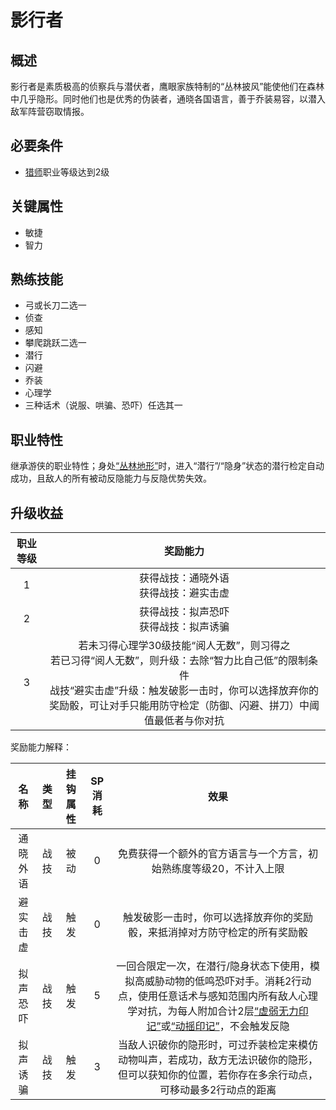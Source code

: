 # 影行者

## 概述

影行者是素质极高的侦察兵与潜伏者，鹰眼家族特制的“丛林披风”能使他们在森林中几乎隐形。同时他们也是优秀的伪装者，通晓各国语言，善于乔装易容，以潜入敌军阵营窃取情报。

## 必要条件

* <a href="../../elfFamily/huntMaster" target="_blank">猎师</a>职业等级达到2级

## 关键属性

* 敏捷
* 智力

## 熟练技能

* 弓或长刀二选一
* 侦查
* 感知
* 攀爬跳跃二选一
* 潜行
* 闪避
* 乔装
* 心理学
* 三种话术（说服、哄骗、恐吓）任选其一

## 职业特性

继承游侠的职业特性；身处<a href="../../../../status/terrain/#丛林地形" target="_blank">“丛林地形”</a>时，进入“潜行”/“隐身”状态的潜行检定自动成功，且敌人的所有被动反隐能力与反隐优势失效。

## 升级收益

职业等级|奖励能力
:--:|:--:
1|获得战技：通晓外语<br>获得战技：避实击虚
2|获得战技：拟声恐吓<br>获得战技：拟声诱骗
3|若未习得心理学30级技能“阅人无数”，则习得之<br>若已习得“阅人无数”，则升级：去除“智力比自己低”的限制条件<br>战技“避实击虚”升级：触发破影一击时，你可以选择放弃你的奖励骰，可让对手只能用防守检定（防御、闪避、拼刀）中阈值最低者与你对抗

奖励能力解释：

名称|类型|挂钩属性|SP消耗|效果
:--:|:--:|:--:|:--:|:--:
通晓外语|战技|被动|0|免费获得一个额外的官方语言与一个方言，初始熟练度等级20，不计入上限
避实击虚|战技|触发|0|触发破影一击时，你可以选择放弃你的奖励骰，来抵消掉对方防守检定的所有奖励骰
拟声恐吓|战技|触发|5|一回合限定一次，在潜行/隐身状态下使用，模拟高威胁动物的低鸣恐吓对手。消耗2行动点，使用任意话术与感知范围内所有敌人心理学对抗，为每人附加合计2层<a href="../../../../status/mark/#虚弱无力印记" target="_blank">“虚弱无力印记”</a>或<a href="../../../../status/mark/#动摇印记" target="_blank">“动摇印记”</a>，不会触发反隐
拟声诱骗|战技|触发|3|当敌人识破你的隐形时，可过乔装检定来模仿动物叫声，若成功，敌方无法识破你的隐形，但可以获知你的位置，若你存在多余行动点，可移动最多2行动点的距离